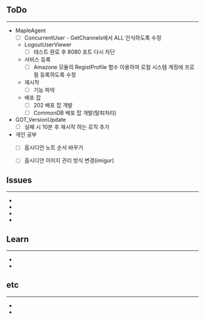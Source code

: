 ## ToDo
---
- MapleAgent
	- [ ] ConcurrentUser - GetChannels에서 ALL 인식하도록 수정
	- LogoutUserViewer
		- [ ] 테스트 완료 후 8080 포트 다시 차단
	- 서비스 등록
		- [ ] Amazone 모듈의 RegistProfile 함수 이용하여 로컬 시스템 계정에 프로필 등록하도록 수정
	- 재시작
		- [ ] 기능 파악
	- 배포 잡
		- [ ] 202 배포 잡 개발
		- [ ] CommonDB 배포 잡 개발(탈퇴처리)
- GOT_VersionUpdate
	- [ ] 실패 시 10분 후 재시작 하는 로직 추가
- 개인 공부
	- [ ] 옵시디언 노트 순서 바꾸기
	- [ ] 옵시디언 이미지 관리 방식 변경(imigur)


## Issues
---
- 
- 
- 
- 

## Learn
---
- 
- 


## etc
---
- 
- 
